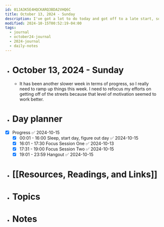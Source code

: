 ```yaml
---
id: 01JA3K5E4HQCKARQ3BDA2VHQ6C
title: October 13, 2024 - Sunday
description: I've got a lot to do today and got off to a late start, so need to get going.
modified: 2024-10-15T00:52:19-04:00
tags:
  - journal
  - october24-journal
  - 2024-journal
  - daily-notes
---
```

- # October 13, 2024 - Sunday
	- It has been another slower week in terms of progress, so I really need to ramp up things this week. I need to refocus my efforts on getting off of the streets because that level of motivation seemed to work better.

- # Day planner
- [x] Progress ✅ 2024-10-15
	- [x] 00:01 - 16:00 Sleep, start day, figure out day ✅ 2024-10-15
	- [x] 16:01 - 17:30 Focus Session One ✅ 2024-10-13
	- [x] 17:31 - 19:00 Focus Session Two ✅ 2024-10-15
	- [x] 19:01 - 23:59 Hangout ✅ 2024-10-15

- # [[Resources, Readings, and Links]]

- # Topics

- # Notes

